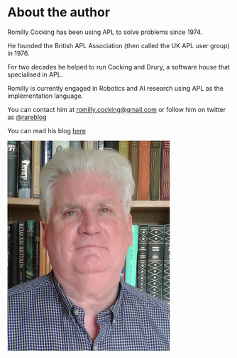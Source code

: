 # About the author

Romilly Cocking has been using APL to solve problems since 1974.

He founded the British APL Association (then called the UK APL user group) in 1976.

For two decades he helped to run Cocking and Drury, a software house that specialised in APL.

Romilly is currently engaged in Robotics and AI research using APL as the implementation language.

You can contact him at romilly.cocking@gmail.com or follow him on twitter as [@rareblog](http://twitter.com/rareblog)

You can read his blog [here](http://blog.rareschool.com/)

![Romilly Cocking](images/rom.jpg)
